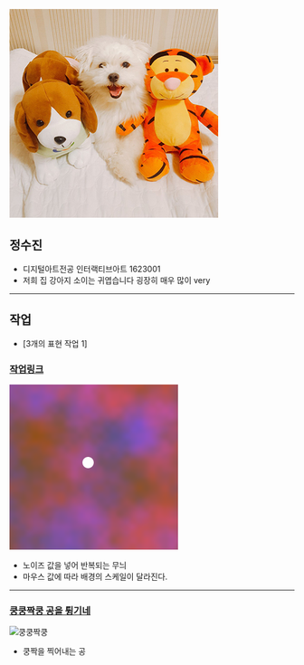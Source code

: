 


![작업 이미지](./soei2.jpg)

## 정수진
 * 디지털아트전공 인터랙티브아트 1623001
 * 저희 집 강아지 소이는 귀엽습니다 굉장히 매우 많이 very
----------------------


## 작업
* [3개의 표현 작업 1]
### [작업링크](https://editor.p5js.org/dkfjqthdl@gmail.com/embed/MrvBdFZbh)
![작업 이미지](./black1.png)
 * 노이즈 값을 넣어 반복되는 무늬
 * 마우스 값에 따라 배경의 스케일이 달라진다.

----
### [쿵쿵짝쿵 공을 튕기네](./ex01/)
 ![쿵쿵짝쿵](./kungzzak.png)
  * 쿵짝을 찍어내는 공
